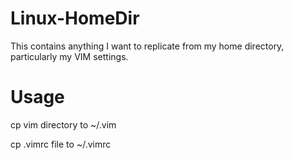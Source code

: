 Linux-HomeDir
=============

This contains anything I want to replicate from my home directory,
particularly my VIM settings.  

Usage
=====

cp vim directory to ~/.vim

cp .vimrc file to ~/.vimrc
